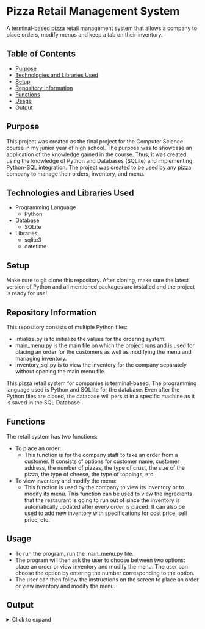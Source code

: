 # Pizza Retail Management System

A terminal-based pizza retail management system that allows a company to place orders, modify menus and keep a tab on their inventory.


## Table of Contents
- [Purpose](#purpose)
- [Technologies and Libraries Used](#technologies-and-libraries-used)
- [Setup](#setup)
- [Repository Information](#repository-information)
- [Functions](#functions)
- [Usage](#usage)
- [Output](#output)


## Purpose
This project was created as the final project for the Computer Science course in my junior year of high school. The purpose was to showcase an application of the knowledge gained in the course. Thus, it was created using the knowledge of Python and Databases (SQLite) and implementing Python-SQL integration. The project was created to be used by any pizza company to manage their orders, inventory, and menu.

## Technologies and Libraries Used
- Programming Language
  - Python
- Database
  - SQLite
- Libraries
  - sqlite3 
  - datetime


## Setup
Make sure to git clone this repository. After cloning, make sure the latest version of Python and all mentioned packages are installed and the project is ready for use!


## Repository Information
This repository consists of multiple Python files:
- Intialize.py is to initialize the values for the ordering system. 
- main_menu.py is the main file on which the project runs and is used for placing an order for the customers as well as modifying the menu and managing inventory.
- inventory_sql.py is to view the inventory for the company separately without opening the main menu file


This pizza retail system for companies is terminal-based. The programming language used is Python and SQLlite for the database. Even after the Python files are closed, the database will persist in a specific machine as it is saved in the SQL Database


## Functions
The retail system has two functions:

- To place an order:
  - This function is for the company staff to take an order from a customer. It consists of options for customer name, customer address, the number of pizzas, the type of crust, the size of the pizza, the type of cheese, the type of toppings, etc.
- To view inventory and modify the menu:
  - This function is used by the company to view its inventory or to modify its menu. This function can be used to view the ingredients that the restaurant is going to run out of since the inventory is automatically updated after every order is placed. It can also be used to add new inventory with specifications for cost price, sell price, etc.


## Usage
- To run the program, run the main_menu.py file. 
- The program will then ask the user to choose between two options: place an order or view inventory and modify the menu. The user can choose the option by entering the number corresponding to the option. 
- The user can then follow the instructions on the screen to place an order or view inventory and modify the menu. 


## Output
<details>
<summary>Click to expand</summary>
<br>
<img src="readme_images/pic1.png" width="700">
<br>
<img src="readme_images/pic2.png">
<br>
<img src="readme_images/pic3.png">
<br>
<img src="readme_images/pic4.png">
<br>
<img src="readme_images/pic5.png">
<br>
<img src="readme_images/pic6.png">
<br>
<img src="readme_images/pic7.png">
<br>
<img src="readme_images/pic8.png">
<br>
<img src="readme_images/pic9.png" width="800">
<br>
<img src="readme_images/pic10.png">
<br>
<img src="readme_images/pic11.png">
<br>
<img src="readme_images/pic12.png">

</details>
